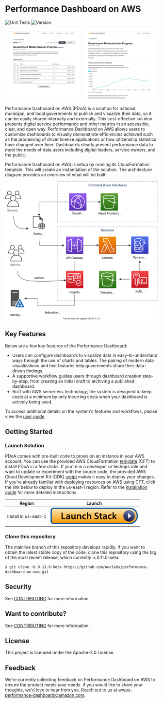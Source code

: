 # Performance Dashboard on AWS

![Unit Tests](https://github.com/awslabs/performance-dashboard-on-aws/workflows/Unit%20Tests/badge.svg?branch=mainline)
![Version](https://img.shields.io/badge/version-beta-blue)

<p align="center">
  <img src="docs/images/Dashboard_Images.jpg" alt="Performance Dashboard on AWS user interface image">
</p>

Performance Dashboard on AWS (PDoA) is a solution for national, municipal, and local governments to publish and visualize their data, so it can be easily shared internally and externally. This cost-effective solution presents digital service performance and other metrics in an accessible, clear, and open way. Performance Dashboard on AWS allows users to customize dashboards to visually demonstrate efficiencies achieved such as the processing of driver license applications or how citizenship statistics have changed over time. Dashboards clearly present performance data to meet the needs of data users including digital leaders, service owners, and the public.

Performance Dashboard on AWS is setup by running its CloudFormation template. This will create an instantiation of the solution. The architecture diagram provides an overview of what will be built:

<p align="center">
  <img src="docs/images/architecture.svg" alt="Architecture diagram">
</p>

## Key Features

Below are a few key features of the Performance Dashboard:

- Users can configure dashboards to visualize data in easy-to-understand ways through the use of charts and tables. The pairing of modern data visualizations and text features help governments share their data-driven findings.
- A supportive workflow guides users through dashboard creation step-by-step, from creating an initial draft to archiving a published dashboard.
- Built with AWS serverless technology, the system is designed to keep costs at a minimum by only incurring costs when your dashboard is actively being used.

To access additional details on the system's features and workflows, please view the [user guide](docs/user-guide.pdf).

## Getting Started

### Launch Solution

PDoA comes with pre-built code to provision an instance in your AWS account. You can use the provided AWS CloudFormation [template](docs/installation.md#-deploying-with-aws-cloudformation-template) (CFT) to install PDoA in a few clicks. If you're in a developer or techops role and want to update or experiment with the source code, the provided AWS Cloud Development Kit (CDK) [script](docs/installation.md#deploying-with-aws-cloud-development-kit-cdk) makes it easy to deploy your changes. If you're already familiar with deploying resources on AWS using CFT, click the link below to deploy in the us-east-1 region. Refer to the [installation guide](docs/installation.md) for more detailed instructions.

| Region               | Launch                                                                                                                                                                                                                                                            |
| -------------------- | ----------------------------------------------------------------------------------------------------------------------------------------------------------------------------------------------------------------------------------------------------------------- |
| Install in us-east-1 | [![Install in us-east-1](docs/images/launch-stack.svg)](https://console.aws.amazon.com/cloudformation/home?region=us-east-1#/stacks/quickcreate?templateURL=https://performance-dashboard-on-aws-us-east-1.s3.amazonaws.com/performance-dashboard-us-east-1.json) |

### Clone this repository

The mainline branch of this repository develops rapidly. If you want to obtain the latest stable copy of the code, clone this repository using the tag of the most recent release, which currently is 0.11.0-beta.

```
$ git clone -b 0.11.0-beta https://github.com/awslabs/performance-dashboard-on-aws.git
```

## Security

See [CONTRIBUTING](CONTRIBUTING.md#security-issue-notifications) for more information.

## Want to contribute?

See [CONTRIBUTING](CONTRIBUTING.md) for more information.

## License

This project is licensed under the Apache-2.0 License.

## Feedback

We're currently collecting feedback on Performance Dashboard on AWS to ensure the product meets your needs. If you would like to share your thoughts, we'd love to hear from you. Reach out to us at wwps-performance-dashboard@amazon.com.
